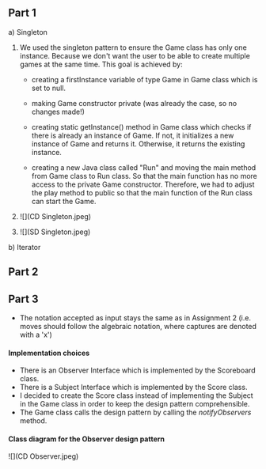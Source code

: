 ## Part 1 

a) Singleton

1) We used the singleton pattern to ensure the Game class has only one instance. Because we don't want the user to
   be able to create multiple games at the same time. 
   This goal is achieved by: 

   - creating a firstInstance variable of type Game in Game class which is set to null.
 
   - making Game constructor private (was already the case, so no changes made!)
 
   - creating static getInstance() method in Game class which checks if there is already an instance of Game.
    If not, it initializes a new instance of Game and returns it. Otherwise, it returns the existing instance. 
 
   - creating a new Java class called "Run" and moving the main method from Game class to Run class. So that the main
    function has no more access to the private Game constructor. Therefore, we had to adjust the play method to 
    public so that the main function of the Run class can start the Game. 
 
2) ![](CD Singleton.jpeg)
3) ![](SD Singleton.jpeg)
          


b) Iterator

## Part 2

## Part 3

- The notation accepted as input stays the same as in Assignment 2 (i.e. moves should follow the algebraic notation, where
captures are denoted with a 'x')

#### Implementation choices
- There is an Observer Interface which is implemented by the Scoreboard class.
- There is a Subject Interface which is implemented by the Score class.
- I decided to create the Score class instead of implementing the Subject in the Game class in order to
keep the design pattern comprehensible.
- The Game class calls the design pattern by calling the *notifyObservers* method.

#### Class diagram for the Observer design pattern
![](CD Observer.jpeg)
